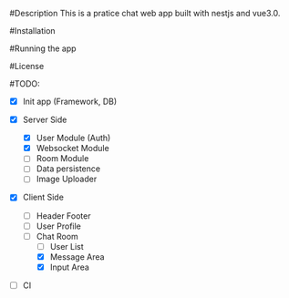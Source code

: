
#Description
This is a pratice chat web app built with nestjs and vue3.0.

#Installation

#Running the app

#License

#TODO:
- [x] Init app (Framework, DB)
- [x] Server Side
  - [x] User Module (Auth)
  - [x] Websocket Module
  - [ ] Room Module
  - [ ] Data persistence
  - [ ] Image Uploader
- [x] Client Side
  - [ ] Header Footer
  - [ ] User Profile
  - [ ] Chat Room
    - [ ] User List
    - [x] Message Area
    - [x] Input Area
- [ ] CI

